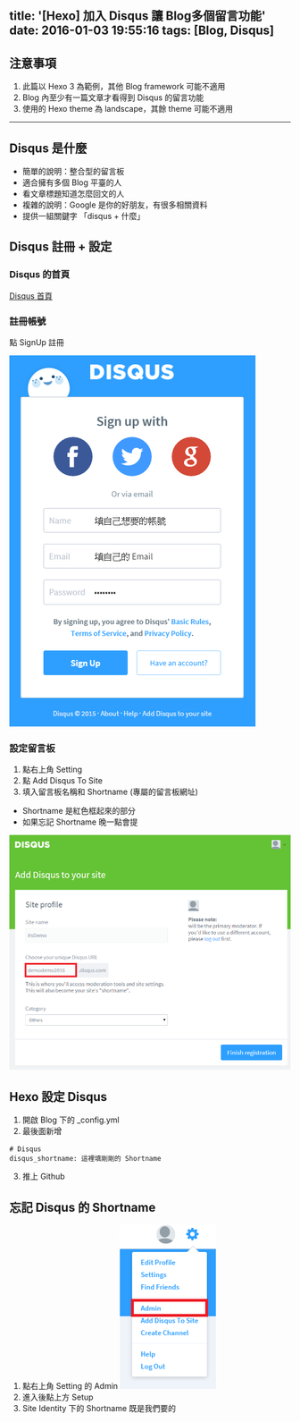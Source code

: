 title: '[Hexo] 加入 Disqus 讓 Blog多個留言功能'
date: 2016-01-03 19:55:16
tags: [Blog, Disqus]
---

## 注意事項

1. 此篇以 Hexo 3 為範例，其他 Blog framework 可能不適用
2. Blog 內至少有一篇文章才看得到 Disqus 的留言功能
3. 使用的 Hexo theme 為 landscape，其餘 theme 可能不適用

---

## Disqus 是什麼

- 簡單的說明：整合型的留言板
 - 適合擁有多個 Blog 平臺的人
 - 看文章標題知道怎麼回文的人
- 複雜的說明：Google 是你的好朋友，有很多相關資料
 - 提供一組關鍵字 「disqus + 什麼」

<!--more-->

## Disqus 註冊 + 設定

### Disqus 的首頁

[Disqus 首頁](https://disqus.com)

### 註冊帳號

點 SignUp 註冊

![Singup](/images/2016/01/03/signUp.png)

### 設定留言板

1. 點右上角 Setting
2. 點 Add Disqus To Site
3. 填入留言板名稱和 Shortname (專屬的留言板網址)
 - Shortname 是紅色框起來的部分
 - 如果忘記 Shortname 晚一點會提

 ![Registered](/images/2016/01/03/reg.png)

## Hexo 設定 Disqus

1. 開啟 Blog 下的 \_config.yml
2. 最後面新增
 ```
 # Disqus
 disqus_shortname: 這裡填剛剛的 Shortname
 ```
3. 推上 Github

## 忘記 Disqus 的 Shortname

1. 點右上角 Setting 的 Admin
 ![Menu](/images/2016/01/03/menu.png)
2. 進入後點上方 Setup
3. Site Identity 下的 Shortname 既是我們要的
